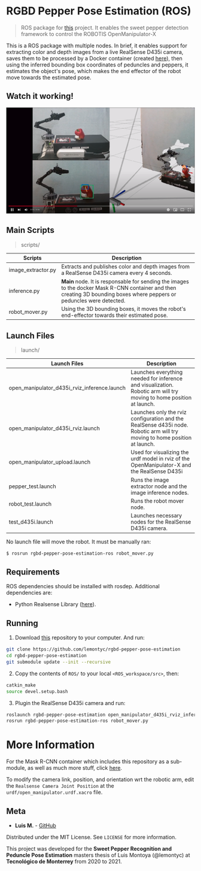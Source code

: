 # RGBD Pepper Pose Estimation (ROS)

> ROS package for [this](https://github.com/lemontyc/rgbd-pepper-pose-estimation) project. It enables the sweet pepper detection framework to control the ROBOTIS OpenManipulator-X

This is a ROS package with multiple nodes. In brief, it enables support for extracting color 
and depth images from a live RealSense D435i camera, saves them to be processed by a Docker 
container (created [here](https://github.com/lemontyc/rgbd-pepper-pose-estimation)), then 
using the inferred bounding box coordinates of peduncles and peppers, it estimates the 
object's pose, which makes the end effector of the robot move towards the estimated pose.

## Watch it working!
[![Localization and Orientation](images/youtube.png)](https://www.youtube.com/watch?v=nKbfr0XxJEY&ab_channel=lemontyc)

## Main Scripts 

> scripts/

Scripts | Description
------- | -----------
image_extractor.py |  Extracts and publishes color and depth images from a RealSense D435i camera every 4 seconds.
inference.py | **Main** node. It is responsable for sending the images to the docker Mask R-CNN container and then creating 3D bounding boxes where peppers or peduncles were detected.
robot_mover.py | Using the 3D bounding boxes, it moves the robot's end-effector towards their estimated pose.

## Launch Files

> launch/

Launch Files | Description
------- | -----------
open_manipulator_d435i_rviz_inference.launch | Launches everything needed for inference and visualization. Robotic arm will try moving to home position at launch.
open_manipulator_d435i_rviz.launch | Launches only the rviz configuration and the RealSense d435i node. Robotic arm will try moving to home position at launch.
open_manipulator_upload.launch | Used for visualizing the urdf model in rviz of the OpenManipulator-X and the RealSense D435i
pepper_test.launch | Runs the image extractor node and the image inference nodes. 
robot_test.launch | Runs the robot mover node.
test_d435i.launch | Launches necessary nodes for the RealSense D435i camera.

No launch file will move the robot. It must be manually ran:
```sh
$ rosrun rgbd-pepper-pose-estimation-ros robot_mover.py
```



## Requirements

ROS dependencies should be installed with rosdep. Additional dependencies are:

* Python Realsense Library ([here](https://github.com/IntelRealSense/librealsense/tree/master/wrappers/python#installation)).


## Running
1. Download [this](https://github.com/lemontyc/rgbd-pepper-pose-estimation) repository to your computer. And run:
```sh
git clone https://github.com/lemontyc/rgbd-pepper-pose-estimation
cd rgbd-pepper-pose-estimation
git submodule update --init --recursive
```

2. Copy the contents of ``ROS/`` to your local ``<ROS_workspace/src>``, then:
```sh
catkin_make
source devel.setup.bash
```
3. Plugin the RealSense D435i camera and run:
```sh
roslaunch rgbd-pepper-pose-estimation open_manipulator_d435i_rviz_inference.launch
rosrun rgbd-pepper-pose-estimation-ros robot_mover.py
```

# More Information

For the Mask R-CNN container which includes this repository as a sub-module, as well as much more stuff, click [here](https://github.com/lemontyc/rgbd-pepper-pose-estimation).

To modify the camera link, position, and orientation wrt the robotic arm, edit the ``Realsense Camera Joint Position`` at the 
``urdf/open_manipulator.urdf.xacro`` file.


## Meta

* **Luis M.**           - [GitHub](https://github.com/lemontyc)


Distributed under the MIT License. See ``LICENSE`` for more information.

This project was developed for the **Sweet Pepper Recognition and Peduncle Pose Estimation** masters thesis of Luis Montoya (@lemontyc) at **Tecnológico de Monterrey** from 2020 to 2021.